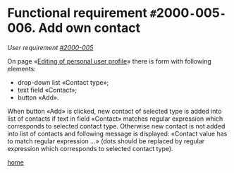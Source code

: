 <h1>Functional requirement <code>#</code>2000<code>-</code>005<code>-</code>006. Add own contact</h1>
<p><em>User requirement <a href='UR2000005.md'>#2000-005</a></em></p>
<p>On page «<a href='https://projects-management.googlecode.com/svn/wiki/prototypes/private/profile/edit.html'>Editing of personal user profile</a>» there is form with following elements:</p>
<ul>
<li>drop-down list «Contact type»;</li>
<li>text field «Contact»;</li>
<li>button «Add».</li>
</ul>
<p>When button «Add» is clicked, new contact of selected type is added into list of contacts if text in field «Contact» matches regular expression which corresponds to selected contact type. Otherwise new contact is not added into list of contacts and following message is displayed: «Contact value has to match regular expression …» (dots should be replaced by regular expression which corresponds to selected contact type).</p>
<p><a href='index.md'>home</a></p>